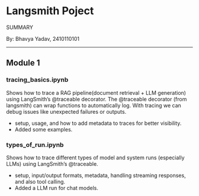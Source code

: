 # Langsmith Poject
SUMMARY

By: Bhavya Yadav, 2410110101

---

## Module 1
### tracing_basics.ipynb
Shows how to trace a RAG pipeline(document retrieval + LLM generation) using LangSmith’s @traceable decorator.
The @traceable decorator (from langsmith) can wrap functions to automatically log.
With tracing we can debug issues like unexpected failures or outputs.
- setup, usage, and how to add metadata to traces for better visibility.
- Added some examples.

### types_of_run.ipynb
Shows how to trace different types of model and system runs (especially LLMs) using LangSmith’s @traceable.

- setup, input/output formats, metadata, handling streaming responses, and also tool calling.
- Added a LLM run for chat models.
